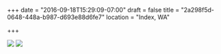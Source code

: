 +++
date = "2016-09-18T15:29:09-07:00"
draft = false
title = "2a298f5d-0648-448a-b987-d693e88d6fe7"
location = "Index, WA"

+++

![](https://d17enza3bfujl8.cloudfront.net/20160918_01_25.jpg)
![](https://d17enza3bfujl8.cloudfront.net/20160918_01_40.jpg)
